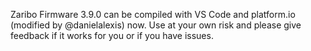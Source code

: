 Zaribo Firmware 3.9.0 can be compiled with VS Code and platform.io (modified by @danielalexis) now. Use at your own risk and please give feedback if it works for you or if you have issues.

